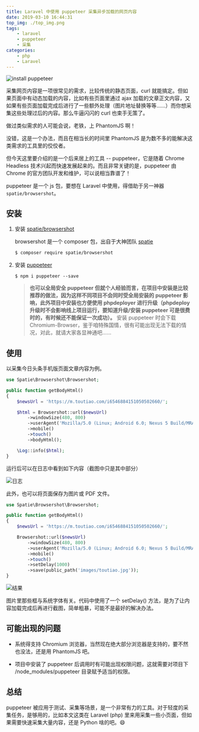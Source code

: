 ```yaml
---
title: Laravel 中使用 puppeteer 采集异步加载的网页内容
date: 2019-03-10 16:44:31
top_img: ./top_img.png
tags:
    - laravel
    - puppeteer
    - 采集
categories:
    - php
    - Laravel
---
```


![install puppeteer](./install_puppeteer.jpg)

采集网页内容是一项很常见的需求，比较传统的静态页面，curl 就能搞定。但如果页面中有动态加载的内容，比如有些页面里通过 ajax 加载的文章正文内容，又如果有些页面加载完成后进行了一些额外处理（图片地址替换等等……）而你想采集这些处理过后的内容。那么牛逼闪闪的 curl 也束手无策了。

做过类似需求的人可能会说，老铁，上 PhantomJS 啊！

没错，这是一个办法，而且在相当长的时间里 PhantomJS 是为数不多的能解决这类需求的工具里的佼佼者。

但今天这里要介绍的是一个后来居上的工具 -- puppeteer，它是随着 Chrome Headless 技术兴起而快速发展起来的。而且非常关键的是，puppeteer 由 Chrome 的官方团队开发和维护，可以说相当靠谱了！

puppeteer 是一个 js 包，要想在 Laravel 中使用，得借助于另一神器`spatie/browsershot`。

## 安装

1. 安装 [spatie/browsershot](https://github.com/spatie/browsershot)

    browsershot 是一个 composer 包，出自于大神团队 [spatie](https://github.com/spatie)

    ```bash
    $ composer require spatie/browsershot
    ```

2. 安装 [puppeteer](https://github.com/GoogleChrome/puppeteer)

    ```shell
    $ npm i puppeteer --save
    ```

    > **也可以全局安全 puppeteer 但就个人经验而言，在项目中安装是比较推荐的做法，因为这样不同项目不会同时受全局安装的 puppeteer 影响，此外项目中安装也方便使用 phpdeployer 进行升级（phpdeploy 升级时不会影响线上项目运行，要知道升级/安装 puppeteer 可是很费时的，有时候还不能保证一次成功）。**
    > 安装 puppeteer 时会下载 Chromium-Browser，鉴于咱特殊国情，很有可能出现无法下载的情况，对此，就请大家各显神通吧……

## 使用

以采集今日头条手机版页面文章内容为例。

```php
use Spatie\Browsershot\Browsershot;

public function getBodyHtml()
{
    $newsUrl = 'https://m.toutiao.com/i6546884151050502660/';

    $html = Browsershot::url($newsUrl)
        ->windowSize(480, 800)
        ->userAgent('Mozilla/5.0 (Linux; Android 6.0; Nexus 5 Build/MRA58N) AppleWebKit/537.36 (KHTML, like Gecko) Chrome/63.0.3239.132 Mobile Safari/537.36')
        ->mobile()
        ->touch()
        ->bodyHtml();

    \Log::info($html);
}
```

运行后可以在日志中看到如下内容（截图中只是其中部分）

![日志](./toutiao_log.jpg)

此外，也可以将页面保存为图片或 PDF 文件。

```php
use Spatie\Browsershot\Browsershot;

public function getBodyHtml()
{
    $newsUrl = 'https://m.toutiao.com/i6546884151050502660/';

    Browsershot::url($newsUrl)
        ->windowSize(480, 800)
        ->userAgent('Mozilla/5.0 (Linux; Android 6.0; Nexus 5 Build/MRA58N) AppleWebKit/537.36 (KHTML, like Gecko) Chrome/63.0.3239.132 Mobile Safari/537.36')
        ->mobile()
        ->touch()
        ->setDelay(1000)
        ->save(public_path('images/toutiao.jpg'));
}
```

![结果](./toutiao.jpg)

图片里那些框与系统字体有关。代码中使用了一个 setDelay() 方法，是为了让内容加载完成后再进行截图，简单粗暴，可能不是最好的解决办法。

## 可能出现的问题

- 系统得支持 Chromium 浏览器，当然现在绝大部分浏览器是支持的，要不然也没法，还是用 PhantomJS 吧。

- 项目中安装了 puppeteer 后调用时有可能出现权限问题，这就需要对项目下 /node_modules/puppeteer 目录赋予适当的权限。

## 总结

puppeteer 被应用于测试、采集等场景，是一个非常有力的工具。对于轻度的采集任务，是够用的，比如本文这类在 Laravel (php) 里来用采集一些小页面，但如果需要快速采集大量内容，还是 Python 啥的吧。:smile:

